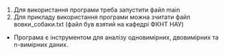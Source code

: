 1) Для використання програми треба запустити файл main
2) Для прикладу використання програми можна зчитати файл вовки_собаки.txt (файл був взятий на кафедрі ФКНТ НАУ)
* Програма є інструментом для аналізу одновимірних, двовимірних та n-вимірних даних.
